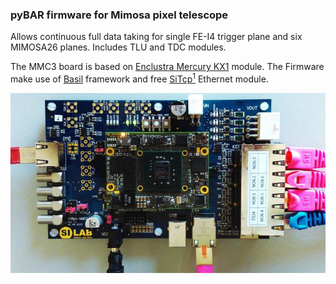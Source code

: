 
### pyBAR firmware for Mimosa pixel telescope

Allows continuous full data taking for single FE-I4 trigger plane and six MIMOSA26 planes. Includes TLU and TDC modules.

The MMC3 board is based on [Enclustra Mercury KX1](http://www.enclustra.com/en/products/fpga-modules/mercury-kx1/) module.
The Firmware make use of [Basil](https://github.com/SiLab-Bonn/basil) framework and free [SiTcp<sup>1</sup>](http://sitcp.bbtech.co.jp/) Ethernet module.

![MMC3 board](m26_mmc3.jpg "MMC3 Board")

